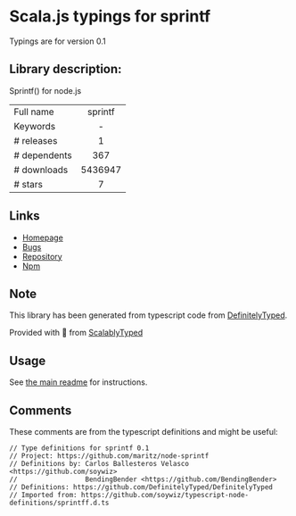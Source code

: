 
# Scala.js typings for sprintf

Typings are for version 0.1

## Library description:
Sprintf() for node.js

|                    |                 |
| ------------------ | :-------------: |
| Full name          | sprintf |
| Keywords           | - |
| # releases         | 1 |
| # dependents       | 367 |
| # downloads        | 5436947 |
| # stars            | 7 |

## Links
- [Homepage](https://github.com/maritz/node-sprintf)
- [Bugs](https://github.com/maritz/node-sprintf/issues)
- [Repository](https://github.com/maritz/node-sprintf)
- [Npm](https://www.npmjs.com/package/sprintf)
    


## Note
This library has been generated from typescript code from [DefinitelyTyped](https://definitelytyped.org).

Provided with :purple_heart: from [ScalablyTyped](https://github.com/oyvindberg/ScalablyTyped)

## Usage
See [the main readme](../../readme.md) for instructions.

## Comments

These comments are from the typescript definitions and might be useful:
```
// Type definitions for sprintf 0.1
// Project: https://github.com/maritz/node-sprintf
// Definitions by: Carlos Ballesteros Velasco <https://github.com/soywiz>
//                 BendingBender <https://github.com/BendingBender>
// Definitions: https://github.com/DefinitelyTyped/DefinitelyTyped
// Imported from: https://github.com/soywiz/typescript-node-definitions/sprintff.d.ts

```


